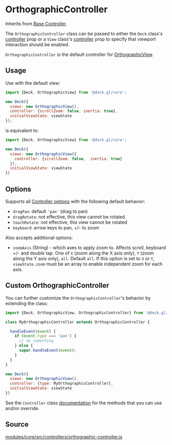 # OrthographicController

Inherits from [Base Controller](/docs/api-reference/core/controller.md).

The `OrthographicController` class can be passed to either the `Deck` class's [controller](/docs/api-reference/core/deck.md#controller) prop or a `View` class's [controller](/docs/api-reference/core/view.md#controller) prop to specify that viewport interaction should be enabled.

`OrthographicController` is the default controller for [OrthographicView](/docs/api-reference/core/orthographic-view.md).

## Usage

Use with the default view:

```js
import {Deck, OrthographicView} from '@deck.gl/core';

new Deck({
  views: new OrthographicView(),
  controller: {scrollZoom: false, inertia: true},
  initialViewState: viewState
});
```

is equivalent to:

```js
import {Deck, OrthographicView} from '@deck.gl/core';

new Deck({
  views: new OrthographicView({
    controller: {scrollZoom: false,  inertia: true}
  }),
  initialViewState: viewState
})
```

## Options

Supports all [Controller options](/docs/api-reference/core/controller.md#options) with the following default behavior:


- `dragPan`: default `'pan'` (drag to pan)
- `dragRotate`: not effective, this view cannot be rotated
- `touchRotate`: not effective, this view cannot be rotated
- `keyboard`: arrow keys to pan, +/- to zoom

Also accepts additional options:

- `zoomAxis` (String) - which axes to apply zoom to. Affects scroll, keyboard +/- and double tap. One of `X` (zoom along the X axis only), `Y` (zoom along the Y axis only), `all`. Default `all`. If this option is set to `X` or `Y`, `viewState.zoom` must be an array to enable independent zoom for each axis.

## Custom OrthographicController

You can further customize the `OrthographicController`'s behavior by extending the class:

```js
import {Deck, OrthographicView, OrthographicController} from '@deck.gl/core';

class MyOrthographicController extends OrthographicController {

  handleEvent(event) {
    if (event.type === 'pan') {
      // do something
    } else {
      super.handleEvent(event);
    }
  }
}

new Deck({
  views: new OrthographicView(),
  controller: {type: MyOrthographicController},
  initialViewState: viewState
})
```

See the `Controller` class [documentation](/docs/api-reference/core/controller.md#methods) for the methods that you can use and/or override.


## Source

[modules/core/src/controllers/orthographic-controller.js](https://github.com/visgl/deck.gl/tree/8.6-release/modules/core/src/controllers/orthographic-controller.js)
